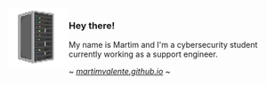 <img align="left" src="assets/server.png" width="110">

### Hey there!

My name is Martim and I'm a cybersecurity student currently working as a support engineer.



~ [_martimvalente.github.io_](https://martimvalente.github.io/) ~
